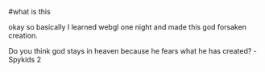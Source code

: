 #what is this

okay so basically I learned webgl one night and made this god forsaken creation. 



Do you think god stays in heaven because he fears what he has created? -Spykids 2